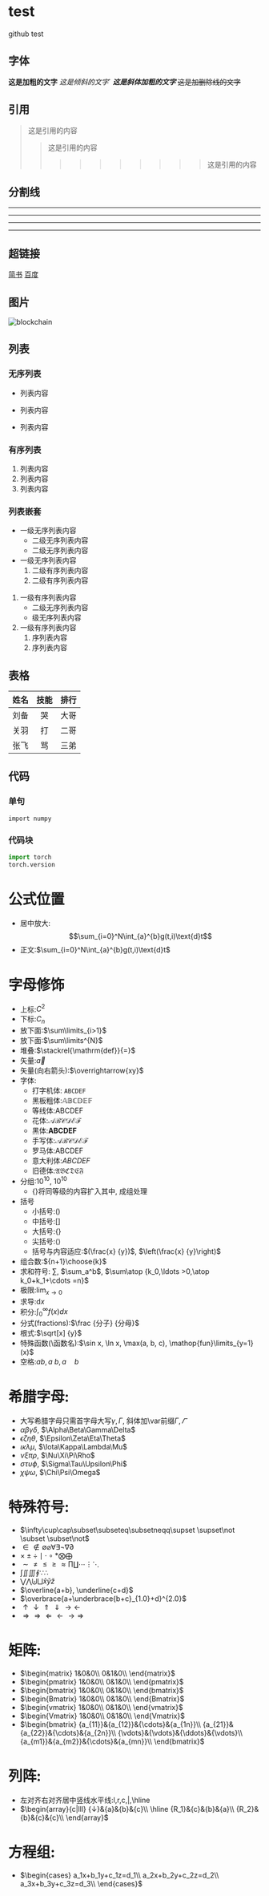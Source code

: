 # test
github test
## 字体
**这是加粗的文字**
*这是倾斜的文字*`
***这是斜体加粗的文字***
~~这是加删除线的文字~~
## 引用
>这是引用的内容
>>这是引用的内容
>>>>>>>>>>这是引用的内容
## 分割线
---
----
***
*****
## 超链接
[简书](http://jianshu.com)
[百度](http://baidu.com)
## 图片
![blockchain](https://ss0.bdstatic.com/70cFvHSh_Q1YnxGkpoWK1HF6hhy/it/u=702257389,1274025419&fm=27&gp=0.jpg "区块链")
## 列表
### 无序列表
- 列表内容
+ 列表内容
* 列表内容
### 有序列表
1. 列表内容
2. 列表内容
3. 列表内容
### 列表嵌套
- 一级无序列表内容
   - 二级无序列表内容
   - 二级无序列表内容
- 一级无序列表内容
   1. 二级有序列表内容
   2. 二级有序列表内容
1. 一级有序列表内容
   - 二级无序列表内容
   - 级无序列表内容
2. 一级有序列表内容
   1. 序列表内容
   2. 序列表内容
## 表格
姓名|技能|排行
--|:--:|--:
刘备|哭|大哥
关羽|打|二哥
张飞|骂|三弟
## 代码
### 单句
`import numpy`
### 代码块
```python
import torch
torch.version
```
# 公式位置
- 居中放大:
$$\sum_{i=0}^N\int_{a}^{b}g(t,i)\text{d}t$$
- 正文:$\sum_{i=0}^N\int_{a}^{b}g(t,i)\text{d}t$

# 字母修饰
- 上标:$C^2$
- 下标:$C_n$
- 放下面:$\sum\limits_{i>1}$
- 放下面:$\sum\limits^{N}$
- 堆叠:$\stackrel{\mathrm{def}}{=}$
- 矢量:$\vec a$
- 矢量(向右箭头):$\overrightarrow{xy}$
- 字体:
   - 打字机体: $\mathtt {ABCDEF}$
   - 黑板粗体:$\mathbb {ABCDEF}$
   - 等线体:$\mathsf {ABCDEF}$
   - 花体:$\mathcal {ABCDEF}$
   - 黑体:$\boldsymbol {ABCDEF}$
   - 手写体:$\mathscr {ABCDEF}$
   - 罗马体:$\mathrm {ABCDEF}$
   - 意大利体:$\mathit {ABCDEF}$
   - 旧德体:$\mathfrak {ABCDEF}$
- 分组:$10^10$, $10^{10}$
   - {}将同等级的内容扩入其中, 成组处理
- 括号
   - 小括号:$()$
   - 中括号:$[]$
   - 大括号:$\{\}$
   - 尖括号:$\langle\rangle$
   - 括号与内容适应:$(\frac{x} {y})$, $\left(\frac{x} {y}\right)$
- 组合数:${n+1}\choose{k}$
- 求和符号: $\sum$, $\sum_a^b$, $\sum\atop {k_0,\ldots >0,\atop k_0+k_1+\cdots =n}$
- 极限:$\lim_{x \to 0}$
- 求导:$\text{d}x$
- 积分:$\int_0^\infty{f(x)dx}$
- 分式(fractions):$\frac {分子} {分母}$
- 根式:$\sqrt[x] {y}$
- 特殊函数(\函数名):$\sin x, \ln x, \max(a, b, c), \mathop{fun}\limits_{y=1}(x)$
- 空格:$a b, a\ b, a\quad b$
# 希腊字母:
   - 大写希腊字母只需首字母大写$\gamma, \Gamma$, 斜体加\var前缀$\Gamma, \varGamma$
   - $\alpha\beta\gamma\delta$, $\Alpha\Beta\Gamma\Delta$
   - $\epsilon\zeta\eta\theta$, $\Epsilon\Zeta\Eta\Theta$
   - $\iota\kappa\lambda\mu$, $\Iota\Kappa\Lambda\Mu$
   - $\nu\xi\pi\rho$, $\Nu\Xi\Pi\Rho$
   - $\sigma\tau\upsilon\phi$, $\Sigma\Tau\Upsilon\Phi$
   - $\chi\psi\omega$, $\Chi\Psi\Omega$
# 特殊符号:
   - $\infty\cup\cap\subset\subseteq\subsetneqq\supset \supset\not \subset \subset\not$
   - $\in\notin\emptyset\varnothing\forall\exists\lnot\nabla\partial$
   - $\times\pm\div\mid\cdot\circ\ast\bigotimes\bigoplus$
   - $\sim\neq\leq\geq\approx\prod\coprod\cdots\vdots\ddots$
   - $\int\iint\iiint\oint\because\therefore$
   - $\bigvee\bigwedge\biguplus\bigsqcup\hat x\check y\breve z$
   - $\overline{a+b}, \underline{c+d}$
   - $\overbrace{a+\underbrace{b+c}_{1.0}+d}^{2.0}$
   - $\uparrow\downarrow\Uparrow\Downarrow\rightarrow\leftarrow$
   - $\Rightarrow\Rightarrow\Longleftarrow\longleftarrow\longrightarrow\Longrightarrow$
# 矩阵: 
- $\begin{matrix} 1&0&0\\ 0&1&0\\ \end{matrix}$
- $\begin{pmatrix} 1&0&0\\ 0&1&0\\ \end{pmatrix}$
- $\begin{bmatrix} 1&0&0\\ 0&1&0\\ \end{bmatrix}$
- $\begin{Bmatrix} 1&0&0\\ 0&1&0\\ \end{Bmatrix}$
- $\begin{vmatrix} 1&0&0\\ 0&1&0\\ \end{vmatrix}$
- $\begin{Vmatrix} 1&0&0\\ 0&1&0\\ \end{Vmatrix}$
- $\begin{bmatrix} 
  {a_{11}}&{a_{12}}&{\cdots}&{a_{1n}}\\ 
  {a_{21}}&{a_{22}}&{\cdots}&{a_{2n}}\\ 
  {\vdots}&{\vdots}&{\ddots}&{\vdots}\\ 
  {a_{m1}}&{a_{m2}}&{\cdots}&{a_{mn}}\\ 
  \end{bmatrix}$

# 列阵: 
- 左对齐右对齐居中竖线水平线:l,r,c,|,\hline
- $\begin{array}{c|lll}
  {↓}&{a}&{b}&{c}\\
  \hline
  {R_1}&{c}&{b}&{a}\\
  {R_2}&{b}&{c}&{c}\\
  \end{array}$
# 方程组: 
- $\begin{cases}
  a_1x+b_1y+c_1z=d_1\\
  a_2x+b_2y+c_2z=d_2\\
  a_3x+b_3y+c_3z=d_3\\
  \end{cases}$
